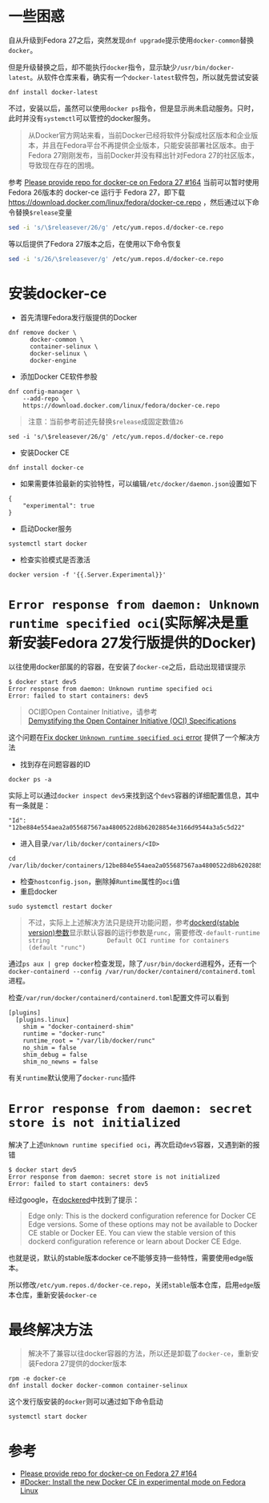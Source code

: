 # 一些困惑

自从升级到Fedora 27之后，突然发现`dnf upgrade`提示使用`docker-common`替换`docker`。

但是升级替换之后，却不能执行`docker`指令，显示缺少`/usr/bin/docker-latest`。从软件仓库来看，确实有一个`docker-latest`软件包，所以就先尝试安装

```
dnf install docker-latest
```

不过，安装以后，虽然可以使用`docker ps`指令，但是显示尚未启动服务。只时，此时并没有`systemctl`可以管控的docker服务。

> 从Docker官方网站来看，当前Docker已经将软件分裂成社区版本和企业版本，并且在Fedora平台不再提供企业版本，只能安装部署社区版本。由于Fedora 27刚刚发布，当前Docker并没有释出针对Fedora 27的社区版本，导致现在存在的困境。

参考 [Please provide repo for docker-ce on Fedora 27 #164](https://github.com/docker/for-linux/issues/164) 当前可以暂时使用 Fedora 26版本的 docker-ce 运行于 Fedora 27，即下载 https://download.docker.com/linux/fedora/docker-ce.repo ，然后通过以下命令替换`$release`变量

```bash
sed -i 's/\$releasever/26/g' /etc/yum.repos.d/docker-ce.repo
```

等以后提供了Fedora 27版本之后，在使用以下命令恢复

```bash
sed -i 's/26/\$releasever/g' /etc/yum.repos.d/docker-ce.repo
```

# 安装docker-ce

* 首先清理Fedora发行版提供的Docker

```
dnf remove docker \
      docker-common \
      container-selinux \
      docker-selinux \
      docker-engine
```


* 添加Docker CE软件参股

```
dnf config-manager \
    --add-repo \
    https://download.docker.com/linux/fedora/docker-ce.repo
```

> 注意：当前参考前述先替换`$release`成固定数值`26`

```
sed -i 's/\$releasever/26/g' /etc/yum.repos.d/docker-ce.repo
```

* 安装Docker CE

```
dnf install docker-ce
```

* 如果需要体验最新的实验特性，可以编辑`/etc/docker/daemon.json`设置如下

```
{
    "experimental": true
}
```

* 启动Docker服务

```
systemctl start docker
```

* 检查实验模式是否激活

```
docker version -f '{{.Server.Experimental}}'
```

# `Error response from daemon: Unknown runtime specified oci`(实际解决是重新安装Fedora 27发行版提供的Docker)

以往使用docker部属的的容器，在安装了`docker-ce`之后，启动出现错误提示

```
$ docker start dev5
Error response from daemon: Unknown runtime specified oci
Error: failed to start containers: dev5
```

> OCI即Open Container Initiative，请参考 [	
Demystifying the Open Container Initiative (OCI) Specifications](https://blog.docker.com/2017/07/demystifying-open-container-initiative-oci-specifications/)

这个问题在[Fix docker `Unknown runtime specified oci` error](http://www.voidcn.com/article/p-mgkvxkby-vt.html) 提供了一个解决方法

* 找到存在问题容器的ID

```
docker ps -a
```

实际上可以通过`docker inspect dev5`来找到这个`dev5`容器的详细配置信息，其中有一条就是：

```
"Id": "12be884e554aea2a055687567aa4800522d8b62028854e3166d9544a3a5c5d22"
```

* 进入目录`/var/lib/docker/containers/<ID>`

```
cd /var/lib/docker/containers/12be884e554aea2a055687567aa4800522d8b62028854e3166d9544a3a5c5d22
```

* 检查`hostconfig.json`，删除掉`Runtime`属性的`oci`值
* 重启docker

```
sudo systemctl restart docker
```

> 不过，实际上上述解决方法只是绕开功能问题，参考[dockerd(stable version)参数](https://docs.docker.com/engine/reference/commandline/dockerd/)显示默认容器的运行参数是`runc`，需要修改`-default-runtime string                Default OCI runtime for containers (default "runc")`


通过`ps aux | grep docker`检查发现，除了`/usr/bin/dockerd`进程外，还有一个`docker-containerd --config /var/run/docker/containerd/containerd.toml`进程。

检查`/var/run/docker/containerd/containerd.toml`配置文件可以看到

```
[plugins]
  [plugins.linux]
    shim = "docker-containerd-shim"
    runtime = "docker-runc"
    runtime_root = "/var/lib/docker/runc"
    no_shim = false
    shim_debug = false
    shim_no_newns = false
```

有关`runtime`默认使用了`docker-runc`插件

# `Error response from daemon: secret store is not initialized`

解决了上述`Unknown runtime specified oci`，再次启动`dev5`容器，又遇到新的报错

```
$ docker start dev5
Error response from daemon: secret store is not initialized
Error: failed to start containers: dev5
```

经过google，在[dockered](https://docs.docker.com/edge/engine/reference/commandline/dockerd/)中找到了提示：

> Edge only: This is the dockerd configuration reference for Docker CE Edge versions. Some of these options may not be available to Docker CE stable or Docker EE. You can view the stable version of this dockerd configuration reference or learn about Docker CE Edge.

也就是说，默认的stable版本docker ce不能够支持一些特性，需要使用edge版本。

所以修改`/etc/yum.repos.d/docker-ce.repo`，关闭`stable`版本仓库，启用`edge`版本仓库，重新安装`docker-ce`

# 最终解决方法

> 解决不了兼容以往docker容器的方法，所以还是卸载了`docker-ce`，重新安装Fedora 27提供的docker版本

```
rpm -e docker-ce
dnf install docker docker-common container-selinux
```

这个发行版安装的`docker`则可以通过如下命令启动

```
systemctl start docker
```

# 参考

* [Please provide repo for docker-ce on Fedora 27 #164](https://github.com/docker/for-linux/issues/164)
* [#Docker: Install the new Docker CE in experimental mode on Fedora Linux](https://blog.voina.org/docker-install-the-new-docker-ce-in-experimental-mode-on-fedora-linux/)